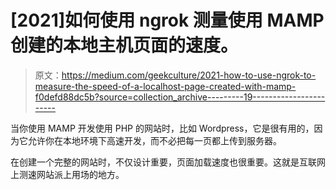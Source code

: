 # [2021]如何使用 ngrok 测量使用 MAMP 创建的本地主机页面的速度。

> 原文：<https://medium.com/geekculture/2021-how-to-use-ngrok-to-measure-the-speed-of-a-localhost-page-created-with-mamp-f0defd88dc5b?source=collection_archive---------19----------------------->

当你使用 MAMP 开发使用 PHP 的网站时，比如 Wordpress，它是很有用的，因为它允许你在本地环境下高速开发，而不必把每一页都上传到服务器。

在创建一个完整的网站时，不仅设计重要，页面加载速度也很重要。这就是互联网上测速网站派上用场的地方。